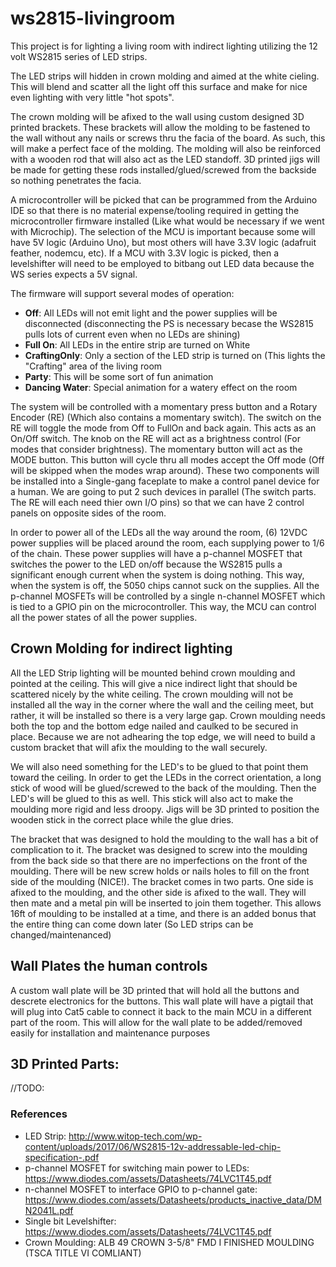 # ws2815-livingroom

This project is for lighting a living room with indirect lighting utilizing the 12 volt WS2815 series of LED strips.

The LED strips will hidden in crown molding and aimed at the white cieling. This will blend and scatter all the light off this surface and make for nice even lighting with very little "hot spots".

The crown molding will be afixed to the wall using custom designed 3D printed brackets. These brackets will allow the molding to be fastened to the wall without any nails or screws thru the facia of the board. As such, this will make a perfect face of the molding. The molding will also be reinforced with a wooden rod that will also act as the LED standoff. 3D printed jigs will be made for getting these rods installed/glued/screwed from the backside so nothing penetrates the facia.

A microcontroller will be picked that can be programmed from the Arduino IDE so that there is no material expense/tooling required in getting the microcontroller firmware installed (Like what would be necessary if we went with Microchip). The selection of the MCU is important because some will have 5V logic (Arduino Uno), but most others will have 3.3V logic (adafruit feather, nodemcu, etc). If a MCU with 3.3V logic is picked, then a levelshifter will need to be employed to bitbang out LED data because the WS series expects a 5V signal.

The firmware will support several modes of operation:
 - **Off**: All LEDs will not emit light and the power supplies will be disconnected (disconnecting the PS is necessary becase the WS2815 pulls lots of current even when no LEDs are shining)
 - **Full On**: All LEDs in the entire strip are turned on White
 - **CraftingOnly**: Only a section of the LED strip is turned on (This lights the "Crafting" area of the living room
 - **Party**: This will be some sort of fun animation
 - **Dancing Water**: Special animation for a watery effect on the room

The system will be controlled with a momentary press button and a Rotary Encoder (RE) (Which also contains a momentary switch). The switch on the RE will toggle the mode from Off to FullOn and back again. This acts as an On/Off switch. The knob on the RE will act as a brightness control (For modes that consider brightness). The momentary button will act as the MODE button. This button will cycle thru all modes accept the Off mode (Off will be skipped when the modes wrap around). These two components will be installed into a Single-gang faceplate to make a control panel device for a human. We are going to put 2 such devices in parallel (The switch parts. The RE will each need thier own I/O pins) so that we can have 2 control panels on opposite sides of the room.

In order to power all of the LEDs all the way around the room, (6) 12VDC power supplies will be placed around the room, each supplying power to 1/6 of the chain. These power supplies will have a p-channel MOSFET that switches the power to the LED on/off because the WS2815 pulls a significant enough current when the system is doing nothing. This way, when the system is off, the 5050 chips cannot suck on the supplies. All the p-channel MOSFETs will be controlled by a single n-channel MOSFET which is tied to a GPIO pin on the microcontroller. This way, the MCU can control all the power states of all the power supplies.

## Crown Molding for indirect lighting
All the LED Strip lighting will be mounted behind crown moulding and pointed at the ceiling. This will give a nice indirect light that should be scattered nicely by the white ceiling. The crown moulding will not be installed all the way in the corner where the wall and the ceiling meet, but rather, it will be installed so there is a very large gap. Crown moulding needs both the top and the bottom edge nailed and caulked to be secured in place. Because we are not adhearing the top edge, we will need to build a custom bracket that will afix the moulding to the wall securely.

We will also need something for the LED's to be glued to that point them toward the ceiling. In order to get the LEDs in the correct orientation, a long stick of wood will be glued/screwed to the back of the moulding. Then the LED's will be glued to this as well. This stick will also act to make the moulding more rigid and less droopy. Jigs will be 3D printed to position the wooden stick in the correct place while the glue dries.

The bracket that was designed to hold the moulding to the wall has a bit of complication to it. The bracket was designed to screw into the moulding from the back side so that there are no imperfections on the front of the moulding. There will be new screw holds or nails holes to fill on the front side of the moulding (NICE!). The bracket comes in two parts. One side is afixed to the moulding, and the other side is afixed to the wall. They will then mate and a metal pin will be inserted to join them together. This allows 16ft of moulding to be installed at a time, and there is an added bonus that the entire thing can come down later (So LED strips can be changed/maintenanced)

## Wall Plates the human controls
A custom wall plate will be 3D printed that will hold all the buttons and descrete electronics for the buttons. This wall plate will have a pigtail that will plug into Cat5 cable to connect it back to the main MCU in a different part of the room. This will allow for the wall plate to be added/removed easily for installation and maintenance purposes

## 3D Printed Parts:
//TODO: 

### References
 - LED Strip: http://www.witop-tech.com/wp-content/uploads/2017/06/WS2815-12v-addressable-led-chip-specification-.pdf
 - p-channel MOSFET for switching main power to LEDs: https://www.diodes.com/assets/Datasheets/74LVC1T45.pdf
 - n-channel MOSFET to interface GPIO to p-channel gate: https://www.diodes.com/assets/Datasheets/products_inactive_data/DMN2041L.pdf
 - Single bit Levelshifter: https://www.diodes.com/assets/Datasheets/74LVC1T45.pdf
 - Crown Moulding: ALB 49 CROWN 3-5/8" FMD I FINISHED MOULDING (TSCA TITLE VI COMLIANT) 
